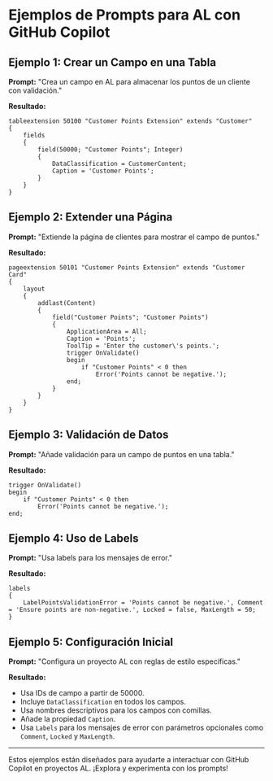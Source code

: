 # Ejemplos de Prompts para AL con GitHub Copilot

## Ejemplo 1: Crear un Campo en una Tabla
**Prompt:**
"Crea un campo en AL para almacenar los puntos de un cliente con validación."

**Resultado:**
```al
tableextension 50100 "Customer Points Extension" extends "Customer"
{
    fields
    {
        field(50000; "Customer Points"; Integer)
        {
            DataClassification = CustomerContent;
            Caption = 'Customer Points';
        }
    }
}
```

## Ejemplo 2: Extender una Página
**Prompt:**
"Extiende la página de clientes para mostrar el campo de puntos."

**Resultado:**
```al
pageextension 50101 "Customer Points Extension" extends "Customer Card"
{
    layout
    {
        addlast(Content)
        {
            field("Customer Points"; "Customer Points")
            {
                ApplicationArea = All;
                Caption = 'Points';
                ToolTip = 'Enter the customer\'s points.';
                trigger OnValidate()
                begin
                    if "Customer Points" < 0 then
                        Error('Points cannot be negative.');
                end;
            }
        }
    }
}
```

## Ejemplo 3: Validación de Datos
**Prompt:**
"Añade validación para un campo de puntos en una tabla."

**Resultado:**
```al
trigger OnValidate()
begin
    if "Customer Points" < 0 then
        Error('Points cannot be negative.');
end;
```

## Ejemplo 4: Uso de Labels
**Prompt:**
"Usa labels para los mensajes de error."

**Resultado:**
```al
labels
{
    LabelPointsValidationError = 'Points cannot be negative.', Comment = 'Ensure points are non-negative.', Locked = false, MaxLength = 50;
}
```

## Ejemplo 5: Configuración Inicial
**Prompt:**
"Configura un proyecto AL con reglas de estilo específicas."

**Resultado:**
- Usa IDs de campo a partir de 50000.
- Incluye `DataClassification` en todos los campos.
- Usa nombres descriptivos para los campos con comillas.
- Añade la propiedad `Caption`.
- Usa `Labels` para los mensajes de error con parámetros opcionales como `Comment`, `Locked` y `MaxLength`.

---

Estos ejemplos están diseñados para ayudarte a interactuar con GitHub Copilot en proyectos AL. ¡Explora y experimenta con los prompts!
